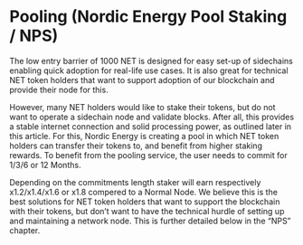 # Pooling \(Nordic Energy Pool Staking / NPS\)

The low entry barrier of 1000 NET is designed for easy set-up of sidechains enabling quick adoption for real-life use cases. It is also great for technical NET token holders that want to support adoption of our blockchain and provide their node for this.

However, many NET holders would like to stake their tokens, but do not want to operate a sidechain node and validate blocks. After all, this provides a stable internet connection and solid processing power, as outlined later in this article. For this, Nordic Energy is creating a pool in which NET token holders can transfer their tokens to, and benefit from higher staking rewards. To benefit from the pooling service, the user needs to commit for 1/3/6 or 12 Months. 

Depending on the commitments length staker will earn respectively x1.2/x1.4/x1.6 or x1.8 compered to a Normal Node. We believe this is the best solutions for NET token holders that want to support the blockchain with their tokens, but don’t want to have the technical hurdle of setting up and maintaining a network node. This is further detailed below in the “NPS” chapter.

